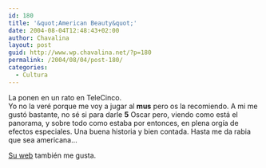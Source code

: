 ```yaml
---
id: 180
title: '&quot;American Beauty&quot;'
date: 2004-08-04T12:48:43+02:00
author: Chavalina
layout: post
guid: http://www.wp.chavalina.net/?p=180
permalink: /2004/08/04/post-180/
categories:
  - Cultura
---
```

La ponen en un rato en TeleCinco.  
Yo no la veré porque me voy a jugar al **mus** pero os la recomiendo. A mi me gustó bastante, no sé si para darle **5** Oscar pero, viendo como está el panorama, y sobre todo como estaba por entonces, en plena org&iacute;a de efectos especiales. Una buena historia y bien contada. Hasta me da rabia que sea americana…

<a href=http://www.dreamworks.com/ab/ target=&prime;_blank&prime;>Su web</a> también me gusta.